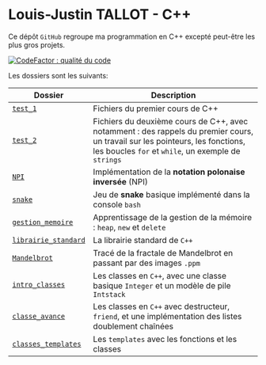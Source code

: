 # Louis-Justin TALLOT - C++

Ce dépôt `GitHub` regroupe ma programmation en C++ excepté peut-être les plus gros projets.

[![CodeFactor : qualité du code](https://www.codefactor.io/repository/github/louisjustintallot/cpp/badge)](https://www.codefactor.io/repository/github/louisjustintallot/cpp)

Les dossiers sont les suivants: 

|Dossier| Description|
|-----------|---------------|
|[`test_1`](https://github.com/LouisJustinTALLOT/CPP/tree/master/test_1) | Fichiers du premier cours de C++ |
| [`test_2`](https://github.com/LouisJustinTALLOT/CPP/tree/master/test_2)| Fichiers du deuxième cours de C++, avec notamment : des rappels du premier cours, un travail sur les pointeurs, les fonctions, les boucles `for` et  `while`, un exemple de `strings` |
| [`NPI`](https://github.com/LouisJustinTALLOT/CPP/tree/master/NPI) |Implémentation de la **notation polonaise inversée** (NPI) |
| [`snake`](https://github.com/LouisJustinTALLOT/CPP/tree/master/snake)| Jeu de **snake** basique implémenté dans la console `bash`|
|[`gestion_memoire`](https://github.com/LouisJustinTALLOT/CPP/tree/master/gestion_memoire) | Apprentissage de la gestion de la mémoire : `heap`, `new` et `delete` |
|[`librairie_standard`](https://github.com/LouisJustinTALLOT/CPP/tree/master/librairie_standard) |La librairie standard de `C++` |
|[`Mandelbrot`](https://github.com/LouisJustinTALLOT/CPP/tree/master/Mandelbrot) |Tracé de la fractale de Mandelbrot en passant par des images `.ppm`|
|[`intro_classes`](https://github.com/LouisJustinTALLOT/CPP/tree/master/intro_classes) |Les classes en `C++`, avec une classe basique `Integer` et un modèle de pile `Intstack` |
|[`classe_avance`](https://github.com/LouisJustinTALLOT/CPP/tree/master/classe_avance) |Les classes en `C++` avec destructeur, `friend`, et une implémentation des listes doublement chaînées|
|[`classes_templates`](https://github.com/LouisJustinTALLOT/CPP/tree/master/classes_templates) |Les `templates` avec les fonctions et les classes|
